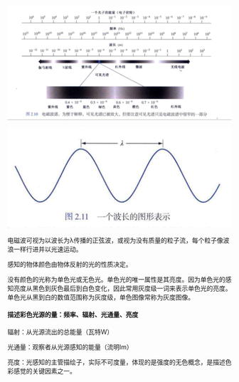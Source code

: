 ![电磁波谱](%E7%94%B5%E7%A3%81%E6%B3%A2%E8%B0%B1.png "电磁波谱")

![一个波长的图形表示](一个波长的图形表示.png "一个波长的图形表示")

电磁波可视为以波长为λ传播的正弦波，或视为没有质量的粒子流，每个粒子像波浪一样行进并以光速运动。

感知的物体颜色由物体反射的光的性质决定。

没有颜色的光称为单色光或无色光。单色光的唯一属性是其亮度。因为单色光的感知亮度从黑色到灰色最后到白色变化，因此常用灰度级一词来表示单色光的亮度。单色光从黑到白的数值范围称为灰度级，单色图像常称为灰度图像。



#### 描述彩色光源的量：频率、辐射、光通量、亮度

辐射：从光源流出的总能量（瓦特W）

光通量：观察者从光源感知的能量（流明lm）

亮度：光感知的主管描绘子，实际不可度量，体现的是强度的无色概念，是描述色彩感觉的关键因素之一。